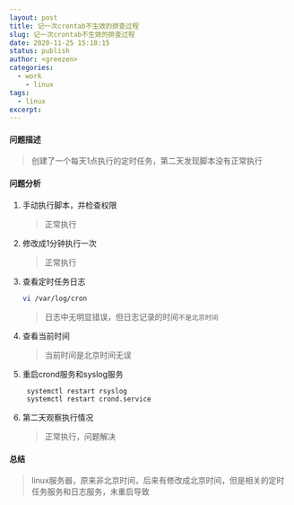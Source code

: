 ```yaml
---
layout: post
title: 记一次crontab不生效的排查过程
slug: 记一次crontab不生效的排查过程
date: 2020-11-25 15:18:15
status: publish
author: <greezen>
categories: 
  - work
    - linux  
tags: 
  - linux
excerpt: 
---
```


#### 问题描述
> 创建了一个每天1点执行的定时任务，第二天发现脚本没有正常执行
#### 问题分析
1. 手动执行脚本，并检查权限
   > 正常执行
2. 修改成1分钟执行一次
   > 正常执行
3. 查看定时任务日志
   ```bash
   vi /var/log/cron
   ```
   > 日志中无明显错误，但日志记录的时间`不是北京时间`
4. 查看当前时间
   > 当前时间是北京时间无误
5. 重启crond服务和syslog服务
   ```bash
    systemctl restart rsyslog
    systemctl restart crond.service

   ```
6. 第二天观察执行情况
   > 正常执行，问题解决
#### 总结
> linux服务器，原来非北京时间，后来有修改成北京时间，但是相关的定时任务服务和日志服务，未重启导致